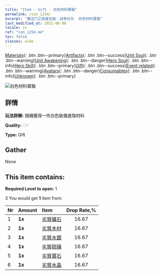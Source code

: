 ```yaml
---
title: "Item - Gift - 白色材料寶箱"
permalink: /con_1254/
excerpt: "魔法门之英雄无敌：战争纪元  白色材料寶箱"
last_modified_at: 2021-06-08
locale: cn
ref: "con_1254.md"
toc: false
classes: wide
---
```

 [Materials](/ItemsCN/){: .btn .btn--primary}[Artifacts](/ItemsCN/Artifacts/){: .btn .btn--success}[Unit Soul](/ItemsCN/UnitSoul/){: .btn .btn--warning}[Unit Awakening](/ItemsCN/UnitAwakening/){: .btn .btn--danger}[Hero Soul](/ItemsCN/HeroSoul/){: .btn .btn--info}[Hero Skill](/ItemsCN/HeroSkill/){: .btn .btn--primary}[Gift](/ItemsCN/Gift/){: .btn .btn--success}[Event related](/ItemsCN/Events/){: .btn .btn--warning}[Avatars](/ItemsCN/Avatars/){: .btn .btn--danger}[Consumables](/ItemsCN/Consumables/){: .btn .btn--info}[Unknown](/ItemsCN/Unknown/){: .btn .btn--primary}

 ![白色材料寶箱](/images/t/i_304002.png)

## 詳情
 **玩法詳解:** 隨機獲得一件白色裝備進階材料

 **Quality:** <span style="color: #C0C0C0">OK</span>

 **Type:** Gift

## Gather

  None

## This item contains:

 **Required Level to open:** 1

 3 You would get **1** item  from:

  | Nr | Amount |     Item    | Drop Rate,% |
  |:---|:-------|:------------|:---------:|
  | 1 |  **1x** | [劣質礦石](/cn/Items/mat_1/) | 16.67 | 
  | 2 |  **1x** | [劣質木材](/cn/Items/mat_1/) | 16.67 | 
  | 3 |  **1x** | [劣質水銀](/cn/Items/mat_2/) | 16.67 | 
  | 4 |  **1x** | [劣質硫磺](/cn/Items/mat_3/) | 16.67 | 
  | 5 |  **1x** | [劣質寶石](/cn/Items/mat_4/) | 16.67 | 
  | 6 |  **1x** | [劣質水晶](/cn/Items/mat_5/) | 16.67 | 
